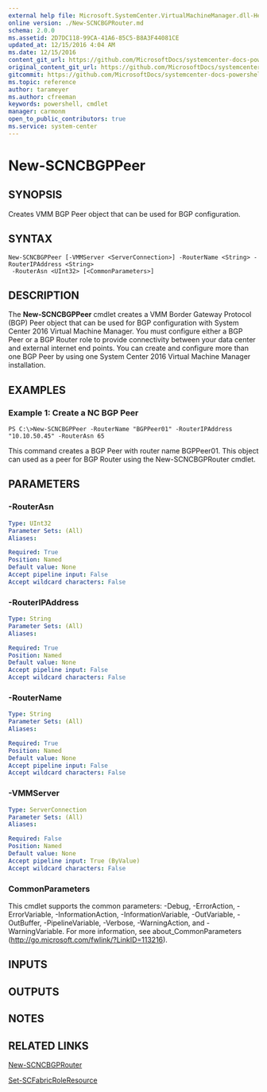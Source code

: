 ```yaml
---
external help file: Microsoft.SystemCenter.VirtualMachineManager.dll-Help.xml
online version: ./New-SCNCBGPRouter.md
schema: 2.0.0
ms.assetid: 2D7DC118-99CA-41A6-85C5-B8A3F44081CE
updated_at: 12/15/2016 4:04 AM
ms.date: 12/15/2016
content_git_url: https://github.com/MicrosoftDocs/systemcenter-docs-powershell/blob/master/systemcenter-cmdlets/SystemCenter2016/VirtualMachineManager/vlatest/New-SCNCBGPPeer.md
original_content_git_url: https://github.com/MicrosoftDocs/systemcenter-docs-powershell/blob/master/systemcenter-cmdlets/SystemCenter2016/VirtualMachineManager/vlatest/New-SCNCBGPPeer.md
gitcommit: https://github.com/MicrosoftDocs/systemcenter-docs-powershell/blob/7df4508c7b907a214e6a8eca76037b06065ef078/systemcenter-cmdlets/SystemCenter2016/VirtualMachineManager/vlatest/New-SCNCBGPPeer.md
ms.topic: reference
author: tarameyer
ms.author: cfreeman
keywords: powershell, cmdlet
manager: carmonm
open_to_public_contributors: true
ms.service: system-center
---
```


# New-SCNCBGPPeer

## SYNOPSIS
Creates VMM BGP Peer object that can be used for BGP configuration.

## SYNTAX

```
New-SCNCBGPPeer [-VMMServer <ServerConnection>] -RouterName <String> -RouterIPAddress <String>
 -RouterAsn <UInt32> [<CommonParameters>]
```

## DESCRIPTION
The **New-SCNCBGPPeer** cmdlet creates a VMM Border Gateway Protocol (BGP) Peer object that can be used for BGP configuration with System Center 2016 Virtual Machine Manager.
You must configure either a BGP Peer or a BGP Router role to provide connectivity between your data center and external internet end points.
You can create and configure more than one BGP Peer by using one System Center 2016 Virtual Machine Manager installation.

## EXAMPLES

### Example 1: Create a NC BGP Peer
```
PS C:\>New-SCNCBGPPeer -RouterName "BGPPeer01" -RouterIPAddress "10.10.50.45" -RouterAsn 65
```

This command creates a BGP Peer with router name BGPPeer01.
This object can used as a peer for BGP Router using the New-SCNCBGPRouter cmdlet.

## PARAMETERS

### -RouterAsn
```yaml
Type: UInt32
Parameter Sets: (All)
Aliases: 

Required: True
Position: Named
Default value: None
Accept pipeline input: False
Accept wildcard characters: False
```

### -RouterIPAddress
```yaml
Type: String
Parameter Sets: (All)
Aliases: 

Required: True
Position: Named
Default value: None
Accept pipeline input: False
Accept wildcard characters: False
```

### -RouterName
```yaml
Type: String
Parameter Sets: (All)
Aliases: 

Required: True
Position: Named
Default value: None
Accept pipeline input: False
Accept wildcard characters: False
```

### -VMMServer
```yaml
Type: ServerConnection
Parameter Sets: (All)
Aliases: 

Required: False
Position: Named
Default value: None
Accept pipeline input: True (ByValue)
Accept wildcard characters: False
```

### CommonParameters
This cmdlet supports the common parameters: -Debug, -ErrorAction, -ErrorVariable, -InformationAction, -InformationVariable, -OutVariable, -OutBuffer, -PipelineVariable, -Verbose, -WarningAction, and -WarningVariable. For more information, see about_CommonParameters (http://go.microsoft.com/fwlink/?LinkID=113216).

## INPUTS

## OUTPUTS

## NOTES

## RELATED LINKS

[New-SCNCBGPRouter](xref:SystemCenter2016/VirtualMachineManager/vlatest/New-SCNCBGPRouter.md)

[Set-SCFabricRoleResource](xref:SystemCenter2016/VirtualMachineManager/vlatest/Set-SCFabricRoleResource.md)

